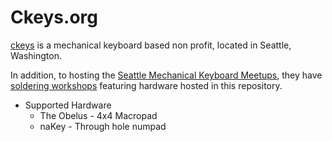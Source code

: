 # Ckeys.org

[ckeys](https://ckeys.org/) is a mechanical keyboard based non profit, located in Seattle, Washington. 

In addition, to hosting the [Seattle Mechanical Keyboard Meetups](https://ckeys.org/events/), they have [soldering workshops](https://ckeys.org/workshops/) featuring hardware hosted in this repository. 

* Supported Hardware
    * The Obelus - 4x4 Macropad
    * naKey      - Through hole numpad